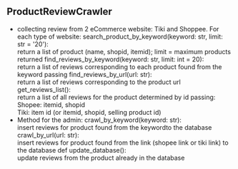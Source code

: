 ## ProductReviewCrawler
- collecting review from 2 eCommerce website: Tiki and Shoppee. For each type of website:
search_product_by_keyword(keyword: str, limit: str = '20'):   
	return a list of product (name, shopid, itemid); limit = maximum products returned
find_reviews_by_keyword(keyword: str, limit: int = 20):  
	return a list of reviews corresponding to each product found from the keyword passing
find_reviews_by_url(url: str):  
	return a list of reviews corresponding to the product url
get_reviews_list():  
	return a list of all reviews for the product determined by id passing:  
   		Shopee: itemid, shopid  
   		Tiki: item id (or itemid, shopid, selling product id)  
- Method for the admin:
crawl_by_keyword(keyword: str):  
	insert reviews for product found from the keywordto the database
crawl_by_url(url: str):  
	insert reviews for product found from the link (shopee link or tiki link) to the database
def update_database():  
	update reviews from the product already in the database
